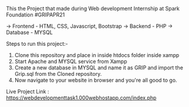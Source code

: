 This the Project that made during Web development Internship at Spark Foundation #GRIPAPR21

-> Frontend - HTML, CSS, Javascript, Bootstrap
-> Backend - PHP
-> Database - MYSQL

Steps to run this project:-
1. Clone this repository and place in inside htdocs folder inside xampp
2. Start Apache and MYSQL service from Xampp
3. Create a new database in MYSQL and name it as GRIP and import the Grip.sql from the Cloned repository.
4. Now navigate to your website in browser and you're all good to go.

Live Project Link :
https://webdevelopmenttask1.000webhostapp.com/index.php